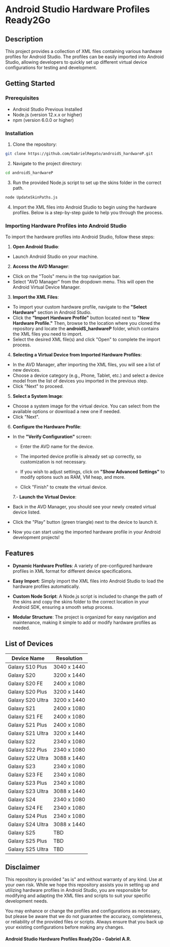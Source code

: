 # Android Studio Hardware Profiles Ready2Go

## Description

This project provides a collection of XML files containing various hardware profiles for Android Studio. The profiles can be easily imported into Android Studio, allowing developers to quickly set up different virtual device configurations for testing and development.

## Getting Started

### Prerequisites

- Android Studio Previous Installed
- Node.js (version 12.x.x or higher)
- npm (version 6.0.0 or higher)

### Installation

1. Clone the repository:

```bash
git clone https://github.com/GabrielRegato/androidS_hardwareP.git
```

2. Navigate to the project directory:

```bash
cd androidS_hardwareP
```

3. Run the provided Node.js script to set up the skins folder in the correct path.

```bash
node UpdateSkinPaths.js
```

4. Import the XML files into Android Studio to begin using the hardware profiles. Below is a step-by-step guide to help you through the process.

### Importing Hardware Profiles into Android Studio

To import the hardware profiles into Android Studio, follow these steps:

1. **Open Android Studio**:

- Launch Android Studio on your machine.

2. **Access the AVD Manager**:

- Click on the "Tools" menu in the top navigation bar.
- Select "AVD Manager" from the dropdown menu. This will open the Android Virtual Device Manager.

3. **Import the XML Files**:

- To import your custom hardware profile, navigate to the **"Select Hardware"** section in Android Studio.
- Click the **"Import Hardware Profile"** button located next to **"New Hardware Profile."** Then, browse to the location where you cloned the repository and locate the **androidS_hardwareP** folder, which contains the XML files you need to import.
- Select the desired XML file(s) and click "Open" to complete the import process.

4. **Selecting a Virtual Device from Imported Hardware Profiles**:

- In the AVD Manager, after importing the XML files, you will see a list of new devices.
- Choose a device category (e.g., Phone, Tablet, etc.) and select a device model from the list of devices you imported in the previous step.
- Click "Next" to proceed.

5. **Select a System Image**:

- Choose a system image for the virtual device. You can select from the available options or download a new one if needed.
- Click "Next".

6. **Configure the Hardware Profile**:

- In the **"Verify Configuration"** screen:

  - Enter the AVD name for the device.

  - The imported device profile is already set up correctly, so customization is not necessary.

  - If you wish to adjust settings, click on **"Show Advanced Settings"** to modify options such as RAM, VM heap, and more.

  - Click "Finish" to create the virtual device.

  7.- **Launch the Virtual Device**:

- Back in the AVD Manager, you should see your newly created virtual device listed.
- Click the "Play" button (green triangle) next to the device to launch it.
- Now you can start using the imported hardware profile in your Android development projects!

## Features

- **Dynamic Hardware Profiles**: A variety of pre-configured hardware profiles in XML format for different device specifications.

- **Easy Import**: Simply import the XML files into Android Studio to load the hardware profiles automatically.

- **Custom Node Script**: A Node.js script is included to change the path of the skins and copy the skins folder to the correct location in your Android SDK, ensuring a smooth setup process.

- **Modular Structure**: The project is organized for easy navigation and maintenance, making it simple to add or modify hardware profiles as needed.

## List of Devices

| Device Name      | Resolution  |
| ---------------- | ----------- |
| Galaxy S10 Plus  | 3040 x 1440 |
| Galaxy S20       | 3200 x 1440 |
| Galaxy S20 FE    | 2400 x 1080 |
| Galaxy S20 Plus  | 3200 x 1440 |
| Galaxy S20 Ultra | 3200 x 1440 |
| Galaxy S21       | 2400 x 1080 |
| Galaxy S21 FE    | 2400 x 1080 |
| Galaxy S21 Plus  | 2400 x 1080 |
| Galaxy S21 Ultra | 3200 x 1440 |
| Galaxy S22       | 2340 x 1080 |
| Galaxy S22 Plus  | 2340 x 1080 |
| Galaxy S22 Ultra | 3088 x 1440 |
| Galaxy S23       | 2340 x 1080 |
| Galaxy S23 FE    | 2340 x 1080 |
| Galaxy S23 Plus  | 2340 x 1080 |
| Galaxy S23 Ultra | 3088 x 1440 |
| Galaxy S24       | 2340 x 1080 |
| Galaxy S24 FE    | 2340 x 1080 |
| Galaxy S24 Plus  | 2340 x 1080 |
| Galaxy S24 Ultra | 3088 x 1440 |
| Galaxy S25       | TBD         |
| Galaxy S25 Plus  | TBD         |
| Galaxy S25 Ultra | TBD         |

## Disclaimer

This repository is provided "as is" and without warranty of any kind. Use at your own risk. While we hope this repository assists you in setting up and utilizing hardware profiles in Android Studio, you are responsible for modifying and adapting the XML files and scripts to suit your specific development needs.

You may enhance or change the profiles and configurations as necessary, but please be aware that we do not guarantee the accuracy, completeness, or reliability of the provided files or scripts. Always ensure that you back up your existing configurations before making any changes.

#### Android Studio Hardware Profiles Ready2Go - Gabriel A.R.
